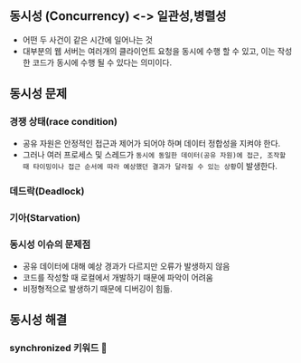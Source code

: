 ## 동시성 (Concurrency) <-> 일관성,병렬성
- 어떤 두 사건이 같은 시간에 일어나는 것
- 대부분의 웹 서버는 여러개의 클라이언트 요청을 동시에 수행 할 수 있고, 이는 작성한 코드가 동시에 수행 될 수 있다는 의미이다.


## 동시성 문제
### 경쟁 상태(race condition)
- 공유 자원은 안정적인 접근과 제어가 되어야 하며 데이터 정합성을 지켜야 한다.
- 그러나 여러 프로세스 및 스레드가 `동시에 동일한 데이터(공유 자원)에 접근, 조작할 때 타이밍이나 접근 순서에 따라 예상했던 결과가 달라질 수 있는 상황`이 발생한다.

### 데드락(Deadlock)
### 기아(Starvation)
### 동시성 이슈의 문제점
- 공유 데이터에 대해 예상 경과가 다르지만 오류가 발생하지 않음
- 코드를 작성할 때 로컬에서 개발하기 때문에 파악이 어려움
- 비정형적으로 발생하기 때문에 디버깅이 힘듦.

## 동시성 해결
### synchronized 키워드 🤔

### 